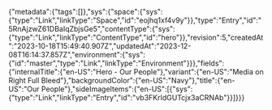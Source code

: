 {"metadata":{"tags":[]},"sys":{"space":{"sys":{"type":"Link","linkType":"Space","id":"eojhq1xf4v9y"}},"type":"Entry","id":"5RnAjzwZ61DBaIqZbjsGe5","contentType":{"sys":{"type":"Link","linkType":"ContentType","id":"hero"}},"revision":5,"createdAt":"2023-10-18T15:49:40.907Z","updatedAt":"2023-12-08T16:14:37.857Z","environment":{"sys":{"id":"master","type":"Link","linkType":"Environment"}}},"fields":{"internalTitle":{"en-US":"Hero - Our People"},"variant":{"en-US":"Media on Right Full Bleed"},"backgroundColor":{"en-US":"Navy"},"title":{"en-US":"Our People"},"sideImageItems":{"en-US":[{"sys":{"type":"Link","linkType":"Entry","id":"vb3FKrIdGUTcjx3aCRNAb"}}]}}}